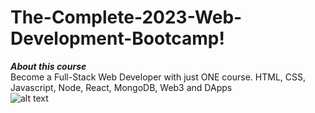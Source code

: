 # The-Complete-2023-Web-Development-Bootcamp!<br/>
***About this course***<br/>
Become a Full-Stack Web Developer with just ONE course. HTML, CSS, Javascript, Node, React, MongoDB, Web3 and DApps<br/>
![alt text](https://www.filepicker.io/api/file/i9apvRTRQuSkbe13KrtM)
